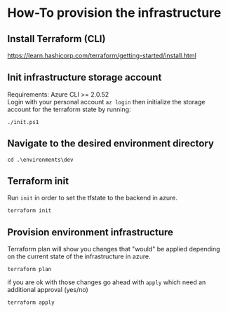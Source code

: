 # How-To provision the infrastructure

## Install Terraform (CLI)

https://learn.hashicorp.com/terraform/getting-started/install.html

## Init infrastructure storage account

Requirements: Azure CLI >= 2.0.52  
Login with your personal account `az login` then initialize the storage account for the terraform state by running:

```
./init.ps1
```

## Navigate to the desired environment directory

```
cd .\environments\dev
```

## Terraform init

Run `init` in order to set the tfstate to the backend in azure.

```
terraform init
```


## Provision environment infrastructure

Terraform plan will show you changes that "would" be applied depending on the current state of the infrastructure in azure.  

```
terraform plan
```

if you are ok with those changes go ahead with `apply` which need an additional approval (yes/no)

```
terraform apply
```
